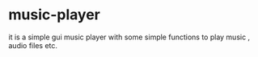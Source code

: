 # music-player

it is a simple gui music player with some simple functions to play music , audio files etc.
